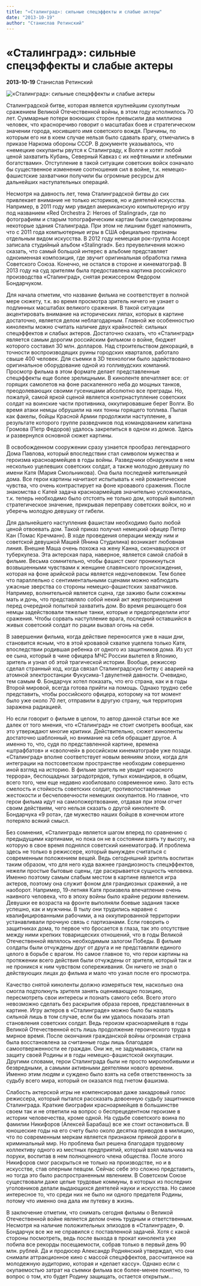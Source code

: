 ```yaml
---
title: "«Сталинград»: сильные спецэффекты и слабые актеры"
date: "2013-10-19"
author: "Станислав Ретинский"
---
```


# «Сталинград»: сильные спецэффекты и слабые актеры

**2013-10-19** Станислав Ретинский

![«Сталинград»: сильные спецэффекты и слабые актеры](http://static.tatler.ru/resize_cache_imm/iblock/58b/ff92/660x808_Quality100_670x821_Quality100_kinopoisk.ru-Stalingrad-2235229--w--1280.jpg)

Сталинградской битве, которая является крупнейшим сухопутным сражением Великой Отечественной войны, в этом году исполнилось 70 лет. Суммарные потери воюющих сторон превысили два миллиона человек, что красноречиво говорит о масштабах боев и стратегическом значении города, носившего имя советского вождя. Причины, по которым его ни в коем случае нельзя было сдавать врагу, отмечались в приказе Наркома обороны СССР. В документе указывалось, что «немецкие оккупанты рвутся к Сталинграду, к Волге и хотят любой ценой захватить Кубань, Северный Кавказ с их нефтяными и хлебными богатствами». Отступление в такой ситуации советских войск означало бы существенное изменение соотношения сил в войне, т.к. немецко-фашистские захватчики получили бы огромные ресурсы для дальнейших наступательных операций.

Несмотря на давность лет, тема Сталинградской битвы до сих привлекает внимание не только историков, но и деятелей искусства. Например, в 2011 году мир увидел американскую компьютерную игру под названием «Red Orchestra 2: Heroes of Stalingrad», где по фотографиям и старым топографическим картам были смоделированы некоторые здания Сталинграда. При этом не лишним будет напомнить, что с 2011 года компьютерные игры в США официально признаны отдельным видом искусства. В 2012 году немецкая рок-группа Accept записала студийный альбом «Stalingrad». Без преувеличения можно сказать, что самый большой интерес в альбоме представляет одноименная композиция, где звучит оригинальная обработка гимна Советского Союза. Конечно, не остался в стороне и кинематограф. В 2013 году на суд зрителям была предоставлена картина российского производства «Сталинград», снятая режиссером Федором Бондарчуком.

Для начала отметим, что название фильма не соответствует в полной мере сюжету, т.к. во время просмотра зритель ничего не узнает о подлинных масштабах великого сражения. В такой ситуации акцентировать внимание на исторических ляпах, которых в картине достаточно, является делом неблагодарным. Главной же особенностью киноленты можно считать наличие двух крайностей: сильных спецэффектов и слабых актеров. Достаточно сказать, что «Сталинград» является самым дорогим российским фильмом о войне, бюджет которого составил 30 млн. долларов. Над строительством декораций, в точности воспроизводящих руины городских кварталов, работало свыше 400 человек. Для съемки в 3D технологии было задействовано оригинальное оборудование одной из голливудских компаний. Просмотр фильма в этом формате делает представленные спецэффекты еще более зрелищными. В киноленте впечатляет все: от горящих самолетов на фоне раскаленного неба до мощных танков, преодолевающих своими гусеницами абсолютно все преграды. Но, пожалуй, самой яркой сценой является контрнаступление советских солдат на воинские части противника, оккупировавшие берег Волги. Во время атаки немцы обрушили на них тонны горящего топлива. Пылая как факелы, бойцы Красной Армии продолжили наступление, в результате которого группе разведчиков под командованием капитана Громова (Петр Федоров) удалось закрепиться в одном из домов. Здесь и развернулся основной сюжет картины.

В освобожденном сооружении сразу узнается прообраз легендарного Дома Павлова, который впоследствии стал символом мужества и героизма красноармейцев в годы войны. Разведчики обнаружили в нем несколько уцелевших советских солдат, а также молодую девушку по имени Катя (Мария Смольникова). Она была последней жительницей дома. Все герои картины начитают испытывать к ней романтические чувства, что очень контрастирует на фоне кровавого сражения. После знакомства с Катей задача красноармейцев значительно усложнилась, т.к. теперь необходимо было отстоять не только дом, который выполнял стратегическое значение, прикрывая переправу советских войск, но и уберечь молодую девушку от гибели.

Для дальнейшего наступления фашистам необходимо было любой ценой отвоевать дом. Такой приказ получил немецкий офицер Петер Кан (Томас Кречманн). В ходе проведения операции между ним и советской девушкой Машей (Янина Студилина) возникает любовная линия. Внешне Маша очень похожа на жену Канна, скончавшуюся от туберкулеза. Эта актерская пара, наверное, является самой слабой в фильме. Весьма сомнительно, чтобы фашист смог проникнуться возвышенными чувствами к женщине славянского происхождения, которая на фоне арийской расы является недочеловеком. Тем более что параллельно с сентиментальными сценами можно наблюдать ужасные зверства со стороны немецко-фашистских захватчиков. Например, волнительной является сцена, где заживо были сожжены мать и дочь, что представляло собой некий акт жертвоприношения перед очередной попыткой захватить дом. Во время решающего боя немцы задействовали тяжелые танки, которые и предопределили итог сражения. Чтобы сорвать наступление врага, последний оставшийся в живых советский солдат по рации вызвал огонь на себя.

В завершении фильма, когда действие переносится уже в наши дни, становится ясным, что в этой кровавой схватке уцелела только Катя, впоследствии родившая ребенка от одного из защитников дома. Из уст ее сына, который в чине офицера МЧС России вылетел в Японию, зритель и узнал об этой трагической истории. Вообще, режиссер сделал странный ход, когда связал Сталинградскую битву с аварией на атомной электростанции Фукусима-1 двулетней давности. Очевидно, тем самым Ф. Бондарчук хотел показать, что его страна, как и в годы Второй мировой, всегда готова прийти на помощь. Однако трудно себе представить, чтобы российского офицера, которому на тот момент было уже около 70 лет, отправили в другую страну, чья территория заражена радиацией.

Но если говорит о фильме в целом, то автор данной статьи все же далек от того мнения, что «Сталинград» не стоит смотреть вообще, как это утверждают многие критики. Действительно, сюжет киноленты достаточно шаблонный, но внимание на себя обращает другое. А именно то, что, судя по представленной картине, времена «штрафбатов» и «сволочей» в российском кинематографе уже позади. «Сталинград» вполне соответствует новым веяниям эпохи, когда для интеграции на постсоветском пространстве необходим совершенно иной взгляд на историю. В фильме зритель не увидит «красного террора», беспощадных заградотрядов, тупых командиров, в общем, всего того, чем еще недавно изобиловало современное кино. Зато есть смелость и стойкость советских солдат, противопоставленные жестокости и бесчеловечности немецких оккупантов. Но главное, что герои фильма идут на самопожертвование, отдавая при этом отчет своим действиям, чего нельзя сказать о другой киноленте Ф. Бондарчука «9 рота», где мужество наших бойцов в конечном итоге потеряло всякий смысл.

Без сомнения, «Сталинград» является шагом вперед по сравнению с предыдущими картинами, но пока он не в состоянии взять ту высоту, на которую в свое время поднялся советский кинематограф. И проблема здесь не только в режиссере, который вынужден считаться с современным положением вещей. Ведь сегодняшний зритель воспитан таким образом, что для него куда важнее грандиозность спецэффектов, нежели простые бытовые сцены, где раскрывается сущность человека. Именно поэтому самым слабым местом в картине является игра актеров, поэтому она служит фоном для грандиозных сражений, а не наоборот. Например, 19-летняя Катя произвела впечатление очень наивного человека, что в эпоху войны было крайне редким явлением. Девушки ее возраста на фронте выполняли боевые задания также успешно, как и мужчины. В тылу они трудились наравне с квалифицированными рабочими, а на оккупированной территории устанавливали прочную связь с партизанами. Если говорить о защитниках дома, то первое что бросается в глаза, так это отсутствие между ними крепких товарищеских отношений, что в годы Великой Отечественной являлось необходимым залогом Победы. В фильме солдаты были отчуждены друг от друга и не представляли единого целого в борьбе с врагом. Но самое главное то, что герои картины на протяжении всего действия были отчуждены от зрителя, который так и не проникся к ним чувством сопереживания. Он ничего не знал о действующих лицах до фильма и мало что узнал после его просмотра.

Качество снятой киноленты должно измеряться тем, насколько она смогла подтолкнуть зрителя занять оценивающую позицию, пересмотреть свои интересы и познать самого себя. Всего этого невозможно сделать без раскрытия образа героев, представленных в картине. Игру актеров в «Сталинграде» можно было бы назвать сильной лишь в том случае, если бы им удалось показать этап становления советских солдат. Ведь героизм красноармейцев в годы Великой Отечественной есть лишь продолжение героического труда в мирное время. После окончания гражданской войны огромная страна была восстановлена за считанные годы лишь благодаря самоотверженности ее граждан. Они же, не задумываясь, стали на защиту своей Родины и в годы немецко-фашистской оккупации. Другими словами, герои Сталинграда были не просто миролюбивыми и безвредными, а самыми активными деятелями нового времени. Именно этим людям и суждено было взять на себя ответственность за судьбу всего мира, который он оказался под гнетом фашизма.

Слабость актерской игры не компенсировал даже закадровый голос режиссера, который пытался рассказать довоенную судьбу защитников Сталинграда. Краткие биографии красноармейцев в большинстве своем так и не ответили на вопрос о беспрецедентном героизме в истории человечества, кроме одной. На судьбе советского воина по фамилии Никифоров (Алексей Барабаш) все же стоит остановиться. В юношеские годы на его счету было около десятка приводов в милицию, что по современным меркам является признаком прямой дороги в криминальный мир. Но проблема был решена благодаря трудовому коллективу одного из местных предприятий, который взял мальчика на поруки, воспитав в нем полноценного члена общества. После этого Никифоров смог раскрыться не только на производстве, но и в искусстве, став оперным певцом. Сейчас себе это сложно представить, но тогда это было распространенным явлением. В Советском Союзе существовали даже целые трудовые коммуны, в которых из последних уголовников делали выдающихся деятелей науки и искусства. Но самое интересное то, что среди них не было ни одного предателя Родины, потому что именно она дала им путевку в жизнь.

В заключение отметим, что снимать сегодня фильмы о Великой Отечественной войне является делом очень трудным и ответственным. Несмотря на наличие положительных эпизодов в «Сталинграде», Ф. Бондарчук все же не справился с поставленной задачей. Хотя с какой стороны посмотреть, ведь после выхода в прокат кинолента уже побила все рекорды посещаемости, собрав только в первый день 90 млн. рублей. Да и продюсер Александр Роднянский утверждал, что они снимали аттракционное кино с массой спецэффектов, рассчитанное на молодежную аудиторию, которая и «делает кассу». Однако если с окупаемостью затрат на съемки фильма все более-менее понятно, то вопрос о том, кто будет Родину защищать, остается открытым...